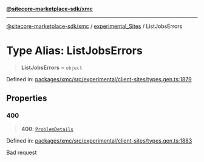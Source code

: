 [**@sitecore-marketplace-sdk/xmc**](../../../../README.md)

***

[@sitecore-marketplace-sdk/xmc](../../../../README.md) / [experimental\_Sites](../README.md) / ListJobsErrors

# Type Alias: ListJobsErrors

> **ListJobsErrors** = `object`

Defined in: [packages/xmc/src/experimental/client-sites/types.gen.ts:1879](https://github.com/Sitecore/marketplace-sdk/blob/main/packages/xmc/src/experimental/client-sites/types.gen.ts#L1879)

## Properties

### 400

> **400**: [`ProblemDetails`](ProblemDetails.md)

Defined in: [packages/xmc/src/experimental/client-sites/types.gen.ts:1883](https://github.com/Sitecore/marketplace-sdk/blob/main/packages/xmc/src/experimental/client-sites/types.gen.ts#L1883)

Bad request
